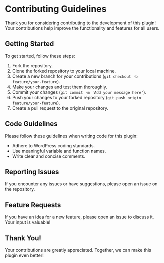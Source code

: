 # Contributing Guidelines

Thank you for considering contributing to the development of this plugin! Your contributions help improve the functionality and features for all users.

## Getting Started

To get started, follow these steps:

1. Fork the repository.
2. Clone the forked repository to your local machine.
3. Create a new branch for your contributions (`git checkout -b feature/your-feature`).
4. Make your changes and test them thoroughly.
5. Commit your changes (`git commit -m 'Add your message here'`).
6. Push your changes to your forked repository (`git push origin feature/your-feature`).
7. Create a pull request to the original repository.

## Code Guidelines

Please follow these guidelines when writing code for this plugin:

- Adhere to WordPress coding standards.
- Use meaningful variable and function names.
- Write clear and concise comments.

## Reporting Issues

If you encounter any issues or have suggestions, please open an issue on the repository.

## Feature Requests

If you have an idea for a new feature, please open an issue to discuss it. Your input is valuable!

## Thank You!

Your contributions are greatly appreciated. Together, we can make this plugin even better!
